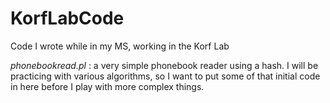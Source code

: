 # KorfLabCode
Code I wrote while in my MS, working in the Korf Lab


_phonebookread.pl_ : a very simple phonebook reader using a hash. I will be practicing with various algorithms, so I want to put some of that initial code in here before I play with more complex things.
